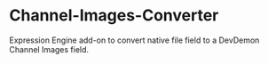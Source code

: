 # Channel-Images-Converter
Expression Engine add-on to convert native file field to a DevDemon Channel Images field.
